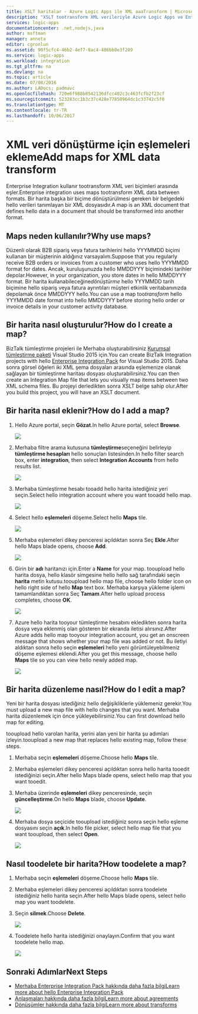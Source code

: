 ```yaml
---
title: XSLT haritalar - Azure Logic Apps ile XML aaaTransform | Microsoft Docs
description: "XSLT tootransform XML verileriyle Azure Logic Apps ve Enterprise Integration Pack Merhaba eşlemeleri ekleme"
services: logic-apps
documentationcenter: .net,nodejs,java
author: msftman
manager: anneta
editor: cgronlun
ms.assetid: 90f5cfc4-46b2-4ef7-8ac4-486bb0e3f289
ms.service: logic-apps
ms.workload: integration
ms.tgt_pltfrm: na
ms.devlang: na
ms.topic: article
ms.date: 07/08/2016
ms.author: LADocs; padmavc
ms.openlocfilehash: 720e6f988b8542136dfcc402c3c463fcfb2f23cf
ms.sourcegitcommit: 523283cc1b3c37c428e77850964dc1c33742c5f0
ms.translationtype: MT
ms.contentlocale: tr-TR
ms.lasthandoff: 10/06/2017
---
```

# <a name="add-maps-for-xml-data-transform"></a><span data-ttu-id="52759-103">XML veri dönüştürme için eşlemeleri ekleme</span><span class="sxs-lookup"><span data-stu-id="52759-103">Add maps for XML data transform</span></span>

<span data-ttu-id="52759-104">Enterprise Integration kullanır tootransform XML veri biçimleri arasında eşler.</span><span class="sxs-lookup"><span data-stu-id="52759-104">Enterprise integration uses maps tootransform XML data between formats.</span></span> <span data-ttu-id="52759-105">Bir harita başka bir biçime dönüştürülmesi gereken bir belgedeki hello verileri tanımlayan bir XML dosyasıdır.</span><span class="sxs-lookup"><span data-stu-id="52759-105">A map is an XML document that defines hello data in a document that should be transformed into another format.</span></span> 

## <a name="why-use-maps"></a><span data-ttu-id="52759-106">Maps neden kullanılır?</span><span class="sxs-lookup"><span data-stu-id="52759-106">Why use maps?</span></span>

<span data-ttu-id="52759-107">Düzenli olarak B2B sipariş veya fatura tarihlerini hello YYYMMDD biçimi kullanan bir müşterinin aldığınız varsayalım.</span><span class="sxs-lookup"><span data-stu-id="52759-107">Suppose that you regularly receive B2B orders or invoices from a customer who uses hello YYYMMDD format for dates.</span></span> <span data-ttu-id="52759-108">Ancak, kuruluşunuzda hello MMDDYYY biçimindeki tarihler depolar.</span><span class="sxs-lookup"><span data-stu-id="52759-108">However, in your organization, you store dates in hello MMDDYYY format.</span></span> <span data-ttu-id="52759-109">Bir harita kullanabileceğine*dönüştürme* hello YYYMMDD tarih biçimine hello sipariş veya fatura ayrıntıları müşteri etkinlik veritabanınızda depolamak önce MMDDYYY hello.</span><span class="sxs-lookup"><span data-stu-id="52759-109">You can use a map too*transform* hello YYYMMDD date format into hello MMDDYYY before storing hello order or invoice details in your customer activity database.</span></span>

## <a name="how-do-i-create-a-map"></a><span data-ttu-id="52759-110">Bir harita nasıl oluşturulur?</span><span class="sxs-lookup"><span data-stu-id="52759-110">How do I create a map?</span></span>

<span data-ttu-id="52759-111">BizTalk tümleştirme projeleri ile Merhaba oluşturabilirsiniz [Kurumsal tümleştirme paketi](logic-apps-enterprise-integration-overview.md "hello Kurumsal tümleştirme paketi hakkında bilgi edinin") Visual Studio 2015 için.</span><span class="sxs-lookup"><span data-stu-id="52759-111">You can create BizTalk Integration projects with hello [Enterprise Integration Pack](logic-apps-enterprise-integration-overview.md "Learn about hello enterprise integration pack") for Visual Studio 2015.</span></span> <span data-ttu-id="52759-112">Daha sonra görsel öğeleri iki XML şema dosyaları arasında eşlemenize olanak sağlayan bir tümleştirme haritası dosyası oluşturabilirsiniz.</span><span class="sxs-lookup"><span data-stu-id="52759-112">You can then create an Integration Map file that lets you visually map items between two XML schema files.</span></span> <span data-ttu-id="52759-113">Bu projeyi derledikten sonra XSLT belge sahip olur.</span><span class="sxs-lookup"><span data-stu-id="52759-113">After you build this project, you will have an XSLT document.</span></span>

## <a name="how-do-i-add-a-map"></a><span data-ttu-id="52759-114">Bir harita nasıl eklenir?</span><span class="sxs-lookup"><span data-stu-id="52759-114">How do I add a map?</span></span>

1. <span data-ttu-id="52759-115">Hello Azure portal, seçin **Gözat**.</span><span class="sxs-lookup"><span data-stu-id="52759-115">In hello Azure portal, select **Browse**.</span></span>

    ![](./media/logic-apps-enterprise-integration-overview/overview-1.png)

2. <span data-ttu-id="52759-116">Merhaba filtre arama kutusuna **tümleştirme**seçeneğini belirleyip **tümleştirme hesapları** hello sonuçları listesinden.</span><span class="sxs-lookup"><span data-stu-id="52759-116">In hello filter search box, enter **integration**, then select **Integration Accounts** from hello results list.</span></span>

    ![](./media/logic-apps-enterprise-integration-overview/overview-2.png)

3. <span data-ttu-id="52759-117">Merhaba tümleştirme hesabı tooadd hello harita istediğiniz yeri seçin.</span><span class="sxs-lookup"><span data-stu-id="52759-117">Select hello integration account where you want tooadd hello map.</span></span>

    ![](./media/logic-apps-enterprise-integration-overview/overview-3.png)

4. <span data-ttu-id="52759-118">Select hello **eşlemeleri** döşeme.</span><span class="sxs-lookup"><span data-stu-id="52759-118">Select hello **Maps** tile.</span></span>

    ![](./media/logic-apps-enterprise-integration-maps/map-1.png)

5. <span data-ttu-id="52759-119">Merhaba eşlemeleri dikey penceresi açıldıktan sonra Seç **Ekle**.</span><span class="sxs-lookup"><span data-stu-id="52759-119">After hello Maps blade opens, choose **Add**.</span></span>

    ![](./media/logic-apps-enterprise-integration-maps/map-2.png)  

6. <span data-ttu-id="52759-120">Girin bir **adı** haritanızı için.</span><span class="sxs-lookup"><span data-stu-id="52759-120">Enter a **Name** for your map.</span></span> <span data-ttu-id="52759-121">tooupload hello harita dosya, hello klasör simgesine hello hello sağ tarafındaki seçin **harita** metin kutusu.</span><span class="sxs-lookup"><span data-stu-id="52759-121">tooupload hello map file, choose hello folder icon on hello right side of hello **Map** text box.</span></span> <span data-ttu-id="52759-122">Merhaba karşıya yükleme işlemi tamamlandıktan sonra Seç **Tamam**.</span><span class="sxs-lookup"><span data-stu-id="52759-122">After hello upload process completes, choose **OK**.</span></span>

    ![](./media/logic-apps-enterprise-integration-maps/map-3.png)

7. <span data-ttu-id="52759-123">Azure hello harita tooyour tümleştirme hesabını ekledikten sonra harita dosya veya eklenmiş olan gösteren bir ekranda iletisi alırsınız.</span><span class="sxs-lookup"><span data-stu-id="52759-123">After Azure adds hello map tooyour integration account, you get an onscreen message that shows whether your map file was added or not.</span></span> <span data-ttu-id="52759-124">Bu iletiyi aldıktan sonra hello seçin **eşlemeleri** hello yeni görüntüleyebilmeniz döşeme eşlemesi eklendi.</span><span class="sxs-lookup"><span data-stu-id="52759-124">After you get this message, choose hello **Maps** tile so you can view hello newly added map.</span></span>

    ![](./media/logic-apps-enterprise-integration-maps/map-4.png)

## <a name="how-do-i-edit-a-map"></a><span data-ttu-id="52759-125">Bir harita düzenleme nasıl?</span><span class="sxs-lookup"><span data-stu-id="52759-125">How do I edit a map?</span></span>

<span data-ttu-id="52759-126">Yeni bir harita dosyası istediğiniz hello değişikliklerle yüklemeniz gerekir.</span><span class="sxs-lookup"><span data-stu-id="52759-126">You must upload a new map file with hello changes that you want.</span></span> <span data-ttu-id="52759-127">Merhaba harita düzenlemek için önce yükleyebilirsiniz.</span><span class="sxs-lookup"><span data-stu-id="52759-127">You can first download hello map for editing.</span></span>

<span data-ttu-id="52759-128">tooupload hello varolan harita, yerini alan yeni bir harita şu adımları izleyin.</span><span class="sxs-lookup"><span data-stu-id="52759-128">tooupload a new map that replaces hello existing map, follow these steps.</span></span>

1. <span data-ttu-id="52759-129">Merhaba seçin **eşlemeleri** döşeme.</span><span class="sxs-lookup"><span data-stu-id="52759-129">Choose hello **Maps** tile.</span></span>

2. <span data-ttu-id="52759-130">Merhaba eşlemeleri dikey penceresi açıldıktan sonra hello harita tooedit istediğinizi seçin.</span><span class="sxs-lookup"><span data-stu-id="52759-130">After hello Maps blade opens, select hello map that you want tooedit.</span></span>

3. <span data-ttu-id="52759-131">Merhaba üzerinde **eşlemeleri** dikey penceresinde, seçin **güncelleştirme**.</span><span class="sxs-lookup"><span data-stu-id="52759-131">On hello **Maps** blade, choose **Update**.</span></span>

    ![](./media/logic-apps-enterprise-integration-maps/edit-1.png)

4. <span data-ttu-id="52759-132">Merhaba dosya seçicide tooupload istediğiniz sonra seçin hello eşleme dosyasını seçin **açık**.</span><span class="sxs-lookup"><span data-stu-id="52759-132">In hello file picker, select hello map file that you want tooupload, then select **Open**.</span></span>

    ![](./media/logic-apps-enterprise-integration-maps/edit-2.png)

## <a name="how-toodelete-a-map"></a><span data-ttu-id="52759-133">Nasıl toodelete bir harita?</span><span class="sxs-lookup"><span data-stu-id="52759-133">How toodelete a map?</span></span>

1. <span data-ttu-id="52759-134">Merhaba seçin **eşlemeleri** döşeme.</span><span class="sxs-lookup"><span data-stu-id="52759-134">Choose hello **Maps** tile.</span></span>

2. <span data-ttu-id="52759-135">Merhaba eşlemeleri dikey penceresi açıldıktan sonra toodelete istediğiniz hello harita seçin.</span><span class="sxs-lookup"><span data-stu-id="52759-135">After hello Maps blade opens, select hello map you want toodelete.</span></span>

3. <span data-ttu-id="52759-136">Seçin **silmek**.</span><span class="sxs-lookup"><span data-stu-id="52759-136">Choose **Delete**.</span></span>

    ![](./media/logic-apps-enterprise-integration-maps/delete.png)

4. <span data-ttu-id="52759-137">Toodelete hello harita istediğinizi onaylayın.</span><span class="sxs-lookup"><span data-stu-id="52759-137">Confirm that you want toodelete hello map.</span></span>

    ![](./media/logic-apps-enterprise-integration-maps/delete-confirmation-1.png)

## <a name="next-steps"></a><span data-ttu-id="52759-138">Sonraki Adımlar</span><span class="sxs-lookup"><span data-stu-id="52759-138">Next Steps</span></span>
* [<span data-ttu-id="52759-139">Merhaba Enterprise Integration Pack hakkında daha fazla bilgi</span><span class="sxs-lookup"><span data-stu-id="52759-139">Learn more about hello Enterprise Integration Pack</span></span>](logic-apps-enterprise-integration-overview.md "Enterprise Integration Pack hakkında bilgi edinin")  
* [<span data-ttu-id="52759-140">Anlaşmaları hakkında daha fazla bilgi</span><span class="sxs-lookup"><span data-stu-id="52759-140">Learn more about agreements</span></span>](../logic-apps/logic-apps-enterprise-integration-agreements.md "Kurumsal tümleştirme anlaşmaları hakkında bilgi edinin")  
* [<span data-ttu-id="52759-141">Dönüşümler hakkında daha fazla bilgi</span><span class="sxs-lookup"><span data-stu-id="52759-141">Learn more about transforms</span></span>](logic-apps-enterprise-integration-transform.md "Kurumsal tümleştirme dönüşümler hakkında bilgi edinin")  

